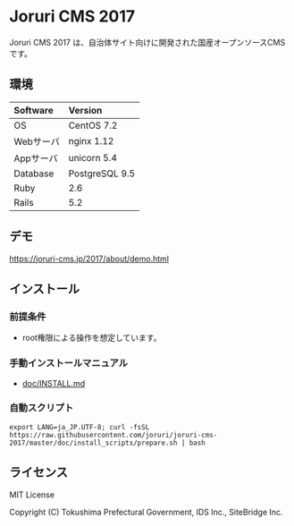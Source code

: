 Joruri CMS 2017
==========
Joruri CMS 2017 は、自治体サイト向けに開発された国産オープンソースCMSです。

## 環境

| Software  | Version        |
|:----------|:---------------|
| OS        | CentOS 7.2     |
| Webサーバ | nginx 1.12     |
| Appサーバ | unicorn 5.4    |
| Database  | PostgreSQL 9.5 |
| Ruby      | 2.6            |
| Rails     | 5.2            |

## デモ
https://joruri-cms.jp/2017/about/demo.html

## インストール

### 前提条件
* root権限による操作を想定しています。

### 手動インストールマニュアル
  - [doc/INSTALL.md](doc/INSTALL.md)

### 自動スクリプト
    export LANG=ja_JP.UTF-8; curl -fsSL https://raw.githubusercontent.com/joruri/joruri-cms-2017/master/doc/install_scripts/prepare.sh | bash

## ライセンス
MIT License

Copyright (C) Tokushima Prefectural Government, IDS Inc., SiteBridge Inc.